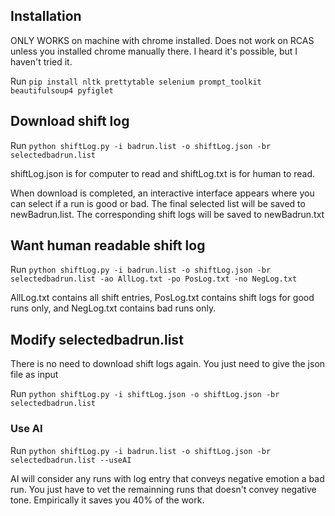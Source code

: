 ## Installation

ONLY WORKS on machine with chrome installed. Does not work on RCAS unless you installed chrome manually there. I heard it's possible, but I haven't tried it.

Run `pip install nltk prettytable selenium prompt_toolkit beautifulsoup4 pyfiglet`

## Download shift log

Run `python shiftLog.py -i badrun.list -o shiftLog.json -br selectedbadrun.list`

shiftLog.json is for computer to read and shiftLog.txt is for human to read.

When download is completed, an interactive interface appears where you can select if a run is good or bad. The final selected list will be saved to newBadrun.list. The corresponding shift logs will be saved to newBadrun.txt

## Want human readable shift log

Run `python shiftLog.py -i badrun.list -o shiftLog.json -br selectedbadrun.list -ao AllLog.txt -po PosLog.txt -no NegLog.txt`

AllLog.txt contains all shift entries, PosLog.txt contains shift logs for good runs only, and NegLog.txt contains bad runs only.

## Modify selectedbadrun.list

There is no need to download shift logs again. You just need to give the json file as input

Run `python shiftLog.py -i shiftLog.json -o shiftLog.json -br selectedbadrun.list`

### Use AI

Run `python shiftLog.py -i badrun.list -o shiftLog.json -br selectedbadrun.list --useAI`

AI will consider any runs with log entry that conveys negative emotion a bad run. You just have to vet the remainning runs that doesn't convey negative tone. Empirically it saves you 40% of the work.
